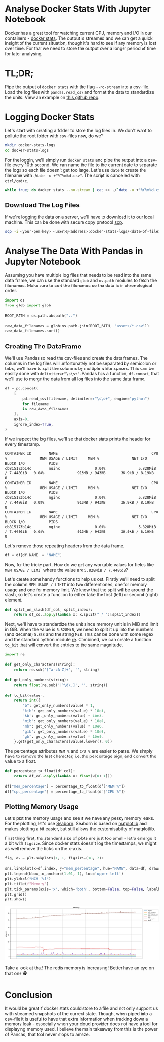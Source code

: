 # Analyse Docker Stats With Jupyter Notebook
Docker has a great tool for watching current CPU, memory and I/O in our containers - [docker stats](https://docs.docker.com/engine/reference/commandline/stats/). The output is streamed and we can get a quick insight of the current situation, though it's hard to see if any memory is lost over time. For that we need to store the output over a longer period of time for later analysing.

# TL;DR;
Pipe the output of `docker stats` with the flag `--no-stream` into a csv-file. Load the log files with `pandas.read_csv` and format the data to standardize the units. View an example on [this github repo](https://github.com/Naartti/docker-stats-analyse-with-jupyter-notebook).

# Logging Docker Stats
Let's start with creating a folder to store the log files in. We don't want to pollute the root folder with csv-files now, do we?

```bash
mkdir docker-stats-logs
cd docker-stats-logs
```

For the loggin, we'll simply run `docker stats` and pipe the output into a csv-file every 10th second. We can name the file to the current date to separate the logs so each file doesn't get too large. Let's use `date` to create the filename with ./`date -u +"%Y%m%d.csv"`. The script is cancelled with `ctrl/cmd+c`.

```bash
while true; do docker stats --no-stream | cat >> ./`date -u +"%Y%m%d.csv"`; sleep 10; done
```

## Download The Log Files
If we're logging the data on a server, we'll have to download it to our local machine. This can be done with secure copy protocol [scp](https://linux.die.net/man/1/scp).

```bash
scp -i <your-pem-key> <user>@<address>:docker-stats-logs/<date-of-file>.csv .
```

# Analyse The Data With Pandas in Jupyter Notebook
Assuming you have multiple log files that needs to be read into the same data frame, we can use the standard `glob` and `os.path` modules to fetch the filenames. Make sure to sort the filenames so the data is in chronological order.

```python
import os
from glob import glob

ROOT_PATH = os.path.abspath("..")

raw_data_filenames = glob(os.path.join(ROOT_PATH, "assets/*.csv"))
raw_data_filenames.sort()
```

## Creating The DataFrame
We'll use Pandas so read the csv-files and create the data frames. The columns in the log files will unfortunately not be separated by semicolon or tabs, we'll have to split the columns by multiple white spaces. This can be easilly done with `delimiter=r"\s\s+"`. Pandas has a function, `df.concat`, that we'll use to merge the data from all log files into the same data frame.

```python
df = pd.concat(
    [
        pd.read_csv(filename, delimiter=r"\s\s+", engine="python")
        for filename
        in raw_data_filenames
    ],
    axis=0,
    ignore_index=True,
)
```

If we inspect the log files, we'll se that docker stats prints the header for every timestamp.
```csv
CONTAINER ID        NAME                                           CPU %               MEM USAGE / LIMIT     MEM %               NET I/O             BLOCK I/O           PIDS
cb815173b14c        nginx                0.00%               5.828MiB / 7.448GiB   0.08%               913MB / 943MB       36.9kB / 8.19kB     0
CONTAINER ID        NAME                                           CPU %               MEM USAGE / LIMIT     MEM %               NET I/O             BLOCK I/O           PIDS
cb815173b14c        nginx                0.00%               5.828MiB / 7.448GiB   0.08%               913MB / 943MB       36.9kB / 8.19kB     0
CONTAINER ID        NAME                                           CPU %               MEM USAGE / LIMIT     MEM %               NET I/O             BLOCK I/O           PIDS
cb815173b14c        nginx                0.00%               5.828MiB / 7.448GiB   0.08%               913MB / 943MB       36.9kB / 8.19kB     0
```

Let's remove those repeating headers from the data frame.
```python
df = df[df.NAME != "NAME"]
```

Now, for the tricky part. How do we get any workable values for fields like `MEM USAGE / LIMIT` where the value are `5.828MiB / 7.448GiB`?

Let's create some handy functions to help us out. Firstly we'll need to split the column `MEM USAGE / LIMIT` into two different ones, one for memory usage and one for memory limit. We know that the split will be around the slash, so let's create a function to either take the first (left) or second (right) element.

```python
def split_on_slash(df_col, split_index):
    return df_col.apply(lambda x: x.split(" / ")[split_index])
```

Next, we'll have to standardize the unit since memory unit is in MiB and limit in GiB. When the value is `5.828MiB`, we need to split it up into the numbers (and decimal) `5.828` and the string `MiB`. This can be done with some regex and the standard python module [re](https://docs.python.org/3/library/re.html). Combined, we can create a function `to_bit` that will convert the entries to the same magnitude.
```python
import re

def get_only_characters(string):
    return re.sub('[^a-zA-Z]+', '', string)

def get_only_numbers(string):
    return float(re.sub('[^\d\.]', '', string))

def to_bit(value):
    return int({
        "b": get_only_numbers(value) * 1,
        "kib": get_only_numbers(value) * 10e3,
        "kb": get_only_numbers(value) * 10e3,
        "mib": get_only_numbers(value) * 10e6,
        "mb": get_only_numbers(value) * 10e6,
        "gib": get_only_numbers(value) * 10e9,
        "gb": get_only_numbers(value) * 10e9,
    }.get(get_only_characters(value).lower(), 0))
```

The percentage attributes `MEM %` and `CPU %` are easier to parse. We simply have to remove the last character, i.e. the percentage sign, and convert the value to a float.

```python
def percentage_to_float(df_col):
    return df_col.apply(lambda x: float(x[0:-1]))

df["mem_percentage"] = percentage_to_float(df["MEM %"])
df["cpu_percentage"] = percentage_to_float(df["CPU %"])
```

## Plotting Memory Usage
Let's plot the memory usage and see if we have any pesky memory leaks. For the plotting, let's use [Seaborn](https://seaborn.pydata.org/). Seaborn is based on [matplotlib](https://matplotlib.org/) and makes plotting a bit easier, but still allows the customisability of matplotlib.

First thing first; the standard size of plots are just too small - let's enlarge it a bit with `figsize`. Since docker stats doesn't log the timestamps, we might as well remove the ticks on the x-axis.

```python
fig, ax = plt.subplots(1, 1, figsize=(18, 7))

sns.lineplot(x=df.index, y="mem_percentage", hue="NAME", data=df, drawstyle="steps")
plt.legend(bbox_to_anchor=(1.01, 1), loc='upper left')
plt.ylabel("MEM [%]")
plt.title(f"Memory")
plt.tick_params(axis='x', which='both', bottom=False, top=False, labelbottom=False)
plt.grid()
plt.show()
```

![Memory](../images/memory.png)

Take a look at that! The redis memory is increasing! Better have an eye on that one 🕵️

# Conclusion
It would be great if docker stats could store to a file and not only support us with streamed snapshots of the current state. Though, when piped into a csv-file it is useful to have that extra information when tracking down a memory leak - especially when your cloud provider does not have a tool for displaying memory used. I believe the main takeaway from this is the power of Pandas, that tool never stops to amaze.